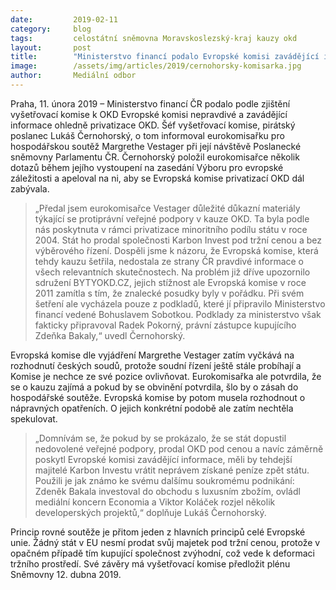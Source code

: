 ```yaml
---
date:         2019-02-11
category:     blog
tags:         celostátní sněmovna Moravskoslezský-kraj kauzy okd
layout:       post
title:        "Ministerstvo financí podalo Evropské komisi zavádějící informace o nedovolené podpoře Karbon Investu, upozornil Lukáš Černohorský evropskou komisařku"
image:        /assets/img/articles/2019/cernohorsky-komisarka.jpg
author:       Mediální odbor
---
```



Praha, 11. února 2019 – Ministerstvo financí ČR podalo podle zjištění vyšetřovací komise k OKD Evropské komisi nepravdivé a zavádějící informace ohledně privatizace OKD. Šéf vyšetřovací komise, pirátský poslanec Lukáš Černohorský, o tom informoval eurokomisařku pro hospodářskou soutěž Margrethe Vestager při její návštěvě Poslanecké sněmovny Parlamentu ČR. Černohorský položil eurokomisařce několik dotazů během jejího vystoupení na zasedání Výboru pro evropské záležitosti a apeloval na ni, aby se Evropská komise privatizací OKD dál zabývala.

> „Předal jsem eurokomisařce Vestager důležité důkazní materiály týkající se protiprávní veřejné podpory v kauze OKD. Ta byla podle nás poskytnuta v rámci privatizace minoritního podílu státu v roce 2004. Stát ho prodal společnosti Karbon Invest pod tržní cenou a bez výběrového řízení. Dospěli jsme k názoru, že Evropská komise, která tehdy kauzu šetřila, nedostala ze strany ČR pravdivé informace o všech relevantních skutečnostech. Na problém již dříve upozornilo sdružení BYTYOKD.CZ, jejich stížnost ale Evropská komise v roce 2011 zamítla s tím, že znalecké posudky byly v pořádku. Při svém šetření ale vycházela pouze z podkladů, které jí připravilo Ministerstvo financí vedené Bohuslavem Sobotkou. Podklady za ministerstvo však fakticky připravoval Radek Pokorný, právní zástupce kupujícího Zdeňka Bakaly,“ uvedl Černohorský.

Evropská komise dle vyjádření Margrethe Vestager zatím vyčkává na rozhodnutí českých soudů, protože soudní řízení ještě stále probíhají a Komise je nechce ze své pozice ovlivňovat. Eurokomisařka ale potvrdila, že se o kauzu zajímá a pokud by se obvinění potvrdila, šlo by o zásah do hospodářské soutěže. Evropská komise by potom musela rozhodnout o nápravných opatřeních. O jejich konkrétní podobě ale zatím nechtěla spekulovat.

> „Domnívám se, že pokud by se prokázalo, že se stát dopustil nedovolené veřejné podpory, prodal OKD pod cenou a navíc záměrně poskytl Evropské komisi zavádějící informace, měli by tehdejší majitelé Karbon Investu vrátit neprávem získané peníze zpět státu. Použili je jak známo ke svému dalšímu soukromému podnikání: Zdeněk Bakala investoval do obchodu s luxusním zbožím, ovládl mediální koncern Economia a Viktor Koláček rozjel několik developerských projektů,“ doplňuje Lukáš Černohorský.

Princip rovné soutěže je přitom jeden z hlavních principů celé Evropské unie. Žádný stát v EU nesmí prodat svůj majetek pod tržní cenou, protože v opačném případě tím kupující společnost zvýhodní, což vede k deformaci tržního prostředí. Své závěry má vyšetřovací komise předložit plénu Sněmovny 12. dubna 2019.
